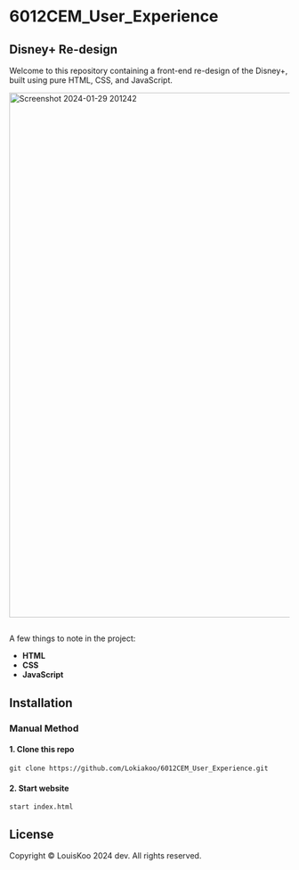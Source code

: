 # 6012CEM_User_Experience

## Disney+ Re-design
Welcome to this repository containing a front-end re-design of the Disney+, built using pure HTML, CSS, and JavaScript.

<img width="942" alt="Screenshot 2024-01-29 201242" src="https://github.com/user-attachments/assets/2167b870-77fb-4262-b36e-7cd9230085c9">

##

A few things to note in the project:
* **HTML**
* **CSS**
* **JavaScript**

## Installation

### Manual Method

#### 1. Clone this repo
```
git clone https://github.com/Lokiakoo/6012CEM_User_Experience.git
```

#### 2. Start website
```
start index.html
```

## License
Copyright © LouisKoo 2024 dev. All rights reserved.
